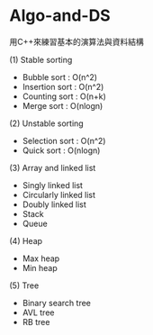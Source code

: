 # Algo-and-DS

用C++來練習基本的演算法與資料結構

(1) Stable sorting
- Bubble sort : O(n^2)
- Insertion sort : O(n^2)
- Counting sort : O(n+k)
- Merge sort : O(nlogn)

(2) Unstable sorting
- Selection sort : O(n^2)
- Quick sort : O(nlogn)

(3) Array and linked list
- Singly linked list
- Circularly linked list
- Doubly linked list
- Stack
- Queue

(4) Heap
- Max heap
- Min heap

(5) Tree
- Binary search tree
- AVL tree
- RB tree
